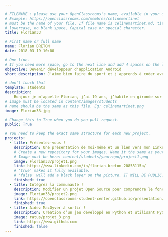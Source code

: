 ```yaml
---

# FILENAME : please use your OpenClassrooms's name, available in your url.
# Example: https://openclassrooms.com/membres/celinemartinet
# must be the name of your file. If file name is celinemartinet.md, title is celinemartinet.
# lowercase, no blank space, Capital case or special character.
title: Florian33

# First name or full name
name: Florian BRETON
date: 2018-03-19 10:00

# One line.
# If you need more space, go to the next line and add 4 spaces on the left, as in 'description'.
objective: Devenir développeur d'application Android
short_description: J'aime bien faire du sport et j'apprends à coder avec OpenClassrooms !

# don't touch that
template: students
description:
    Bonjour je m’appelle Florian, j’ai 19 ans, j’habite en gironde sur le bassin d’Arcachon. J’aime bien faire du sport et je suis actuellement étudiant chez Openclassrooms dans le parcours Développeur d’application Android. 
# image must be located in content/images/students
# name should be the same as this file. Eg: celinemartinet.png
image: Florian33.jpg

# Change this to True when you do you pull request.
public: True

# You need to keep the exact same structure for each new project.
projects:
  - title: Présentez-vous !
    description: Une présentation de moi-même et un lien vers mon LinkedIn.
    # Create a new repository for your images. Name it the same as your nickname and profile picture.
    # Image must be here: content/students/yourrepo/project1.png
    image: Florian33/projet1.png
    link: https://www.linkedin.com/in/florian-breton-20858115b/
    # 'true' makes it fully available.
    # 'false' will add a black layer on the picture. IT WILL BE PUBLIC!
    finished: true
  - title: Intégrez la communauté !
    description: Modifier un projet Open Source pour comprendre le fonctionnement de Git, de Github et des pull requests. 
    image: Florian33/projet2.png
    link: https://openclassrooms-student-center.github.io/presentation/students/ratus.html
    finished: true
  - title: Aidez MacGyver à sortir !
    description: Création d’un jeu développé en Python et utilisant PyGame.
    image: ratus/projet_3.png
    link: https://www.github.com
    finished: false
---
```

